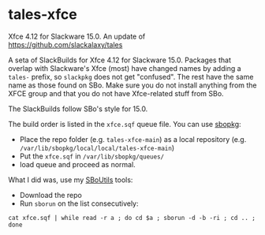 # tales-xfce

Xfce 4.12 for Slackware 15.0. An update of https://github.com/slackalaxy/tales

A seta of SlackBuilds for Xfce 4.12 for Slackware 15.0. Packages that overlap with Slackware's Xfce (most) have changed names by adding a `tales-` prefix, so `slackpkg` does not get "confused". The rest have the same name as those found on SBo. Make sure you do not install anything from the XFCE group and that you do not have Xfce-related stuff from SBo.

The SlackBuilds follow SBo's style for 15.0.

The build order is listed in the `xfce.sqf` queue file. You can use [sbopkg](https://sbopkg.org/):
* Place the repo folder (e.g. `tales-xfce-main`) as a local repository (e.g. `/var/lib/sbopkg/local/local/tales-xfce-main`)
* Put the `xfce.sqf` in `/var/lib/sbopkg/queues/`
* load queue and proceed as normal.

What I did was, use my [SBoUtils](https://github.com/slackalaxy/sboutils) tools:
* Download the repo
* Run `sborun` on the list consecutively:
```
cat xfce.sqf | while read -r a ; do cd $a ; sborun -d -b -ri ; cd .. ; done
```
